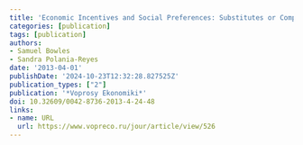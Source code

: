 ```yaml
---
title: 'Economic Incentives and Social Preferences: Substitutes or Complements? Part I (In Russian)'
categories: [publication]
tags: [publication]
authors:
- Samuel Bowles
- Sandra Polania-Reyes
date: '2013-04-01'
publishDate: '2024-10-23T12:32:28.827525Z'
publication_types: ["2"]
publication: '*Voprosy Ekonomiki*'
doi: 10.32609/0042-8736-2013-4-24-48
links:
- name: URL
  url: https://www.vopreco.ru/jour/article/view/526
---
```

